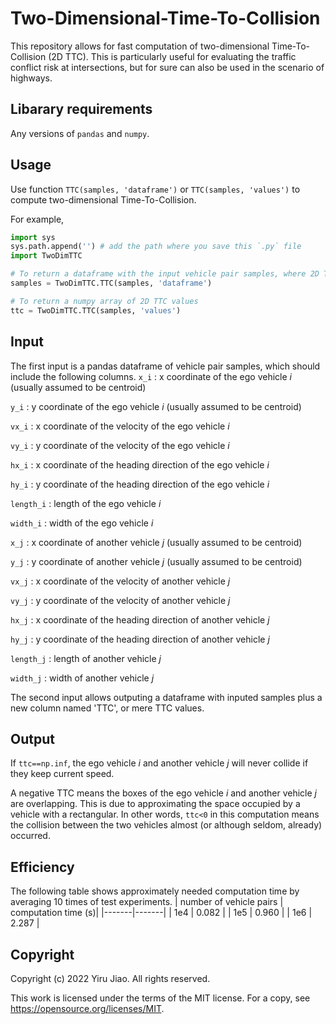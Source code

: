 # Two-Dimensional-Time-To-Collision
This repository allows for fast computation of two-dimensional Time-To-Collision (2D TTC). This is particularly useful for evaluating the traffic conflict risk at intersections, but for sure can also be used in the scenario of highways.

## Libarary requirements
Any versions of `pandas` and `numpy`.

## Usage
Use function `TTC(samples, 'dataframe')` or `TTC(samples, 'values')` to compute two-dimensional Time-To-Collision.

For example,
````python   
import sys
sys.path.append('') # add the path where you save this `.py` file
import TwoDimTTC

# To return a dataframe with the input vehicle pair samples, where 2D TTC as a new column named 'TTC'
samples = TwoDimTTC.TTC(samples, 'dataframe')

# To return a numpy array of 2D TTC values
ttc = TwoDimTTC.TTC(samples, 'values')
````
## Input
The first input is a pandas dataframe of vehicle pair samples, which should include the following columns.
`x_i`      :  x coordinate of the ego vehicle $i$ (usually assumed to be centroid)

`y_i`      :  y coordinate of the ego vehicle $i$ (usually assumed to be centroid)

`vx_i`     :  x coordinate of the velocity of the ego vehicle $i$

`vy_i`     :  y coordinate of the velocity of the ego vehicle $i$

`hx_i`     :  x coordinate of the heading direction of the ego vehicle $i$

`hy_i`     :  y coordinate of the heading direction of the ego vehicle $i$

`length_i` :  length of the ego vehicle $i$

`width_i`  :  width of the ego vehicle $i$

`x_j`      :  x coordinate of another vehicle $j$ (usually assumed to be centroid)

`y_j`      :  y coordinate of another vehicle $j$ (usually assumed to be centroid)

`vx_j`     :  x coordinate of the velocity of another vehicle $j$

`vy_j`     :  y coordinate of the velocity of another vehicle $j$

`hx_j`     :  x coordinate of the heading direction of another vehicle $j$

`hy_j`     :  y coordinate of the heading direction of another vehicle $j$

`length_j` :  length of another vehicle $j$

`width_j`  :  width of another vehicle $j$

The second input allows outputing a dataframe with inputed samples plus a new column named 'TTC', or mere TTC values.

## Output
If `ttc==np.inf`, the ego vehicle $i$ and another vehicle $j$ will never collide if they keep current speed.

A negative TTC means the boxes of the ego vehicle $i$ and another vehicle $j$ are overlapping. This is due to approximating the space occupied by a vehicle with a rectangular. In other words, `ttc<0` in this computation means the collision between the two vehicles almost (or although seldom, already) occurred.

## Efficiency
The following table shows approximately needed computation time by averaging 10 times of test experiments.
| number of vehicle pairs | computation time (s)|
|-------|-------|
| 1e4 | 0.082 |
| 1e5 | 0.960 |
| 1e6 | 2.287 |

## Copyright
Copyright (c) 2022 Yiru Jiao. All rights reserved.

This work is licensed under the terms of the MIT license. For a copy, see <https://opensource.org/licenses/MIT>.
